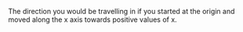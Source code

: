 The direction you would be travelling in if you started at the origin
and moved along the x axis towards positive values of x.
